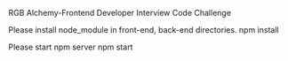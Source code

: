 RGB Alchemy-Frontend Developer Interview Code Challenge

Please install node_module in front-end, back-end directories.
npm install

Please start npm server
npm start